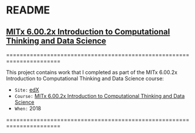 
# README

## [MITx 6.00.2x Introduction to Computational Thinking and Data Science](https://www.edx.org/course/introduction-to-computational-thinking-and-data-4)

======================================================================

This project contains work that I completed as part of the MITx 6.00.2x Introduction to Computational Thinking and Data Science course:

* `Site:` [edX](https://www.edx.org/)
* `Course:` [MITx 6.00.2x Introduction to Computational Thinking and Data Science](https://www.edx.org/course/introduction-to-computational-thinking-and-data-4)
* `When:` 2018

======================================================================
